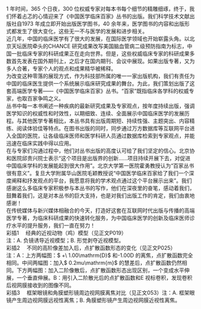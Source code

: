 1 年时间，365 个日夜，300 位权威专家对每本书每个细节的精雕细琢，终于，我们怀着忐忑的心情迎来了《中国医学临床百家》丛书的出版。我们科学技术文献出版社自1973 年成立即开始出版医学图书，40 余年来，医学图书的内容和出版形式都发生了很大变化，这些无一不与医学的发展和进步相关。  
近几年，中国的临床医学有了很大的发展，在国际医学领域也开始崭露头角。以北京天坛医院牵头的CHANCE 研究成果改写美国脑血管病二级预防指南为标志，中国一批临床专家的科研成果正在走向世界。但是，这些权威临床专家的科研成果多数首先发表在国外期刊上，之后才在国内期刊、会议中展现。如果出版专著，又为多人合著，专家个人的观点和成果精华被稀释。  
为改变这种零落的展现方式，作为科技部所属的唯一一家出版机构，我们有责任为中国的临床医生提供一个系统展示临床研究成果的舞台。为此，我们策划出版了这套高端医学专著——《中国医学临床百家》丛书。“百家”既指临床各学科的权威专家，也取百家争鸣之义。  
丛书中每一本书阐述一种疾病的最新研究成果及专家观点，按年度持续出版，强调医学知识的权威性和时效性，以期细致、连续、全面展示中国临床医学的发展历程。与其他医学专著相比，本丛书具有出版周期短、持续性强、主题突出、内容精练、阅读体验佳等特点。在图书出版的同时，同步通过万方数据库等互联网平台进入全国的医院，让各级临床医师和医学科研人员通过数据库检索到专家观点，并能迅速在临床实践中得以应用。  
在与专家们沟通过程中，他们对丛书出版的高度认可给了我们坚定的信心。北京协和医院邱贵兴院士表示“这个项目是出版界的创新……项目持续开展下去，对促进中国临床学科的发展能起到很大作用”。北京大学第一医院霍勇教授认为“百家丛书很有意义”。复旦大学附属华山医院毛颖教授说“中国医学临床百家给了我们一个深度阐释和抒发观点的平台，我愿意将我的学术观点通过这个平台展示出来”。我们感谢这么多临床专家积极参与本丛书的写作，他们在深夜里的奋笔，感动着我们，鼓舞着我们，这是对本丛书的巨大支持，也是对我们出版工作的肯定，我们由衷地感谢！  
在传统媒体与新兴媒体相融合的今天，打造好这套在互联网时代出版与传播的高端医学专著，为临床科研成果的快速转化服务，为中国临床医学的创新及临床医师诊疗水平的提升服务，我们一直在努力！  
彩插1  经典的近视动物（鸡）模型（见正文P019）  
注：A. 负镜诱导近视模型；B. 形觉剥夺近视模型。  
彩插2  不同的高阶像差加入后，点扩散函数形态的变化（见正文P025）  
注：A：上方两幅图：$ +\ 1.00\mathrm{D}$     和-1.00D 的离焦，点扩散函数完全相同。中间两幅图：加入$ 0.2mu\mathrm{m}$    的慧差后，点扩散函数仍然相同。下方两幅图：加入二阶像散后，点扩散函数形态出现区别，一个变成水平伸展，一个垂直伸展。B：用引入二阶散光后的点扩散函数和E 视标卷积，发现卷积后视网膜接收到的图像不同。  
彩插3  框架眼镜和角膜塑形镜周边视网膜离焦对比（见正文053）注：A. 框架眼镜产生周边视网膜远视性离焦；B. 角膜塑形镜产生周边视网膜近视性离焦。  